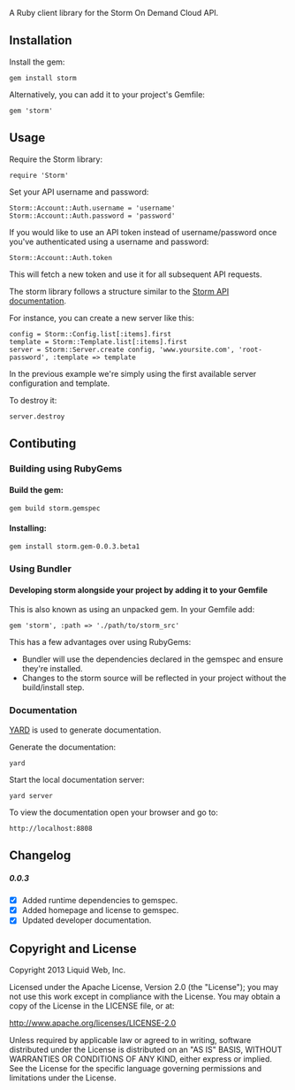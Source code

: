 A Ruby client library for the Storm On Demand Cloud API.

## Installation
Install the gem:

    gem install storm

Alternatively, you can add it to your project's Gemfile:

    gem 'storm'

## Usage
Require the Storm library:

    require 'Storm'

Set your API username and password:

    Storm::Account::Auth.username = 'username'
    Storm::Account::Auth.password = 'password'

If you would like to use an API token instead of username/password once you've authenticated using a username and password:

    Storm::Account::Auth.token

This will fetch a new token and use it for all subsequent API requests.

The storm library follows a structure similar to the [Storm API documentation](https://www.stormondemand.com/api/docs/v1).

For instance, you can create a new server like this:

    config = Storm::Config.list[:items].first
    template = Storm::Template.list[:items].first
    server = Storm::Server.create config, 'www.yoursite.com', 'root-password', :template => template

In the previous example we're simply using the first available server configuration and template.

To destroy it:

    server.destroy

## Contibuting

### Building using RubyGems

#### Build the gem:

    gem build storm.gemspec

#### Installing:

    gem install storm.gem-0.0.3.beta1

### Using Bundler

#### Developing storm alongside your project by adding it to your Gemfile
This is also known as using an unpacked gem. In your Gemfile add:

    gem 'storm', :path => './path/to/storm_src'

 This has a few advantages over using RubyGems:

 - Bundler will use the dependencies declared in the gemspec and ensure they're installed.
 - Changes to the storm source will be reflected in your project without the build/install step.

### Documentation
[YARD](http://yardoc.org/) is used to generate documentation.

Generate the documentation:

    yard

Start the local documentation server:

    yard server

To view the documentation open your browser and go to:

    http://localhost:8808

## Changelog

##### 0.0.3

- [x] Added runtime dependencies to gemspec.
- [x] Added homepage and license to gemspec.
- [x] Updated developer documentation.

## Copyright and License

Copyright 2013 Liquid Web, Inc.

Licensed under the Apache License, Version 2.0 (the "License"); you may not use this work except in compliance with the License. You may obtain a copy of the License in the LICENSE file, or at:

http://www.apache.org/licenses/LICENSE-2.0

Unless required by applicable law or agreed to in writing, software distributed under the License is distributed on an "AS IS" BASIS, WITHOUT WARRANTIES OR CONDITIONS OF ANY KIND, either express or implied. See the License for the specific language governing permissions and limitations under the License.
